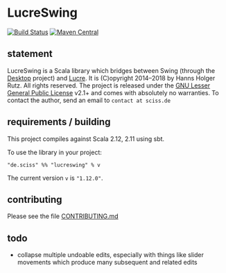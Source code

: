 # LucreSwing

[![Build Status](https://travis-ci.org/Sciss/LucreSwing.svg?branch=master)](https://travis-ci.org/Sciss/LucreSwing)
[![Maven Central](https://maven-badges.herokuapp.com/maven-central/de.sciss/lucreswing_2.11/badge.svg)](https://maven-badges.herokuapp.com/maven-central/de.sciss/lucreswing_2.11)

## statement

LucreSwing is a Scala library which bridges between Swing (through 
the [Desktop](https://git.iem.at/sciss/Desktop/) project) and [Lucre](https://git.iem.at/sciss/Lucre/).
It is (C)opyright 2014&ndash;2018 by Hanns Holger Rutz. All rights reserved. The project is released under
the [GNU Lesser General Public License](https://git.iem.at/sciss/LucreSwing/raw/master/LICENSE) v2.1+ and comes 
with absolutely no warranties. To contact the author, send an email to `contact at sciss.de`

## requirements / building

This project compiles against Scala 2.12, 2.11 using sbt.

To use the library in your project:

    "de.sciss" %% "lucreswing" % v

The current version `v` is `"1.12.0"`.

## contributing

Please see the file [CONTRIBUTING.md](CONTRIBUTING.md)

## todo

- collapse multiple undoable edits, especially with things like slider movements which produce many subsequent and related edits
